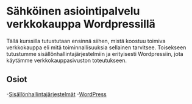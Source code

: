 # Sähköinen asiointipalvelu verkkokauppa Wordpressillä

Tällä kurssilla tutustutaan ensinnä siihen, mistä koostuu toimiva verkkokauppa eli mitä toiminnallisuuksia sellainen tarvitsee. Toisekseen tutustumme sisällönhallintajärjestelmiin ja erityisesti Wordpressiin, jota käytämme verkkokauppasivuston toteutukseen.

## Osiot

-[Sisällönhallintajärjestelmät](./jarjestelmat/index.md)
-[WordPress](./wordpress/index.md)